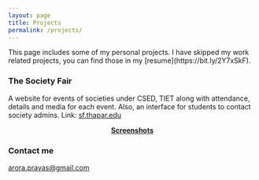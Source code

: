 ```yaml
---
layout: page
title: Projects
permalink: /projects/
---
```

<!--LIGHTBOX-->
<link rel="stylesheet" type="text/css" href="lightbox2-master/dist/css/lightbox.css">
<script src="lightbox2-master/dist/js/lightbox-plus-jquery.js"></script>
<script>
    lightbox.option({
      'fitImagesInViewport': true,
      'wrapAround': false,
      'resizeDuration': 400,
      'maxWidth': .7*(screen.width),
      'maxHeight': .7*(screen.height)
    })
</script>
This page includes some of my personal projects.
I have skipped my work related projects, you can find those in my [resume](https://bit.ly/2Y7xSkF). 

### The Society Fair

A website for events of societies under CSED, TIET along with attendance, details and media for each event. Also, an interface for students to contact society admins. Link: [sf.thapar.edu](http://appforms.thapar.edu/sf/)
<div style="text-align:center">
    <a href="/SocietyFair/Home.PNG" data-lightbox="Society Fair" alt="User Section: Home"><b>Screenshots</b></a>
    <a href="/SocietyFair/IEEE.PNG" data-lightbox="Society Fair" alt="User Section: Society View"></a>
    <a href="/SocietyFair/IEEE_2.PNG" data-lightbox="Society Fair" alt="User Section: Events_View"></a>
    <a href="/SocietyFair/IEEE_open_event.PNG" data-lightbox="Society Fair" alt="User Section: Open Event"></a>
    <a href="/SocietyFair/IEEE_POSTER.PNG" data-lightbox="Society Fair" alt="User Section: Poster View"></a>
    <a href="/SocietyFair/Event_attendance.PNG" data-lightbox="Society Fair" alt="User Section: Event attendance"></a>
    <a href="/SocietyFair/Event_attendance_1.PNG" data-lightbox="Society Fair" alt="User Section: Event attendance(2)"></a>
    <a href="/SocietyFair/Event_Images.PNG" data-lightbox="Society Fair" alt="User Section: Event Images"></a>
    <a href="/SocietyFair/Coordinator_Login.PNG" data-lightbox="Society Fair" alt="Admin Section: Coordinator Login"></a>
    <a href="/SocietyFair/Coordinator_Home_Page.PNG" data-lightbox="Society Fair" alt="Admin Section: Problem Dashboard"></a>
    <a href="/SocietyFair/Adding_new_event.PNG" data-lightbox="Society Fair" alt="Admin Section: Adding new event"></a>
    <a href="/SocietyFair/New_event_2.PNG" data-lightbox="Society Fair" alt="Admin Section: Adding new event(2)"></a>
    <a href="/SocietyFair/Contact.PNG" data-lightbox="Society Fair" alt="User/Admin Section: Contact"></a>
</div>

### Contact me

[arora.prayas@gmail.com](mailto:arora.prayas@gmail.com)
